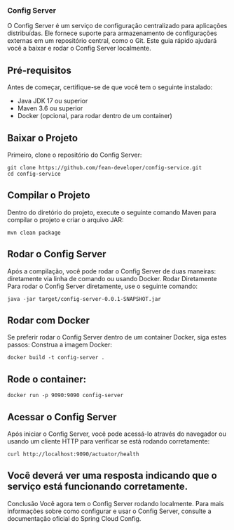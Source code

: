 ### Config Server

O Config Server é um serviço de configuração centralizado para aplicações distribuídas. Ele fornece suporte para armazenamento de configurações externas em um repositório central, como o Git. Este guia rápido ajudará você a baixar e rodar o Config Server localmente.

## Pré-requisitos

Antes de começar, certifique-se de que você tem o seguinte instalado:

- Java JDK 17 ou superior
- Maven 3.6 ou superior
- Docker (opcional, para rodar dentro de um container)

## Baixar o Projeto

Primeiro, clone o repositório do Config Server:

```
git clone https://github.com/fean-developer/config-service.git
cd config-service
```


## Compilar o Projeto
Dentro do diretório do projeto, execute o seguinte comando Maven para compilar o projeto e criar o arquivo JAR:

```mvn clean package```


## Rodar o Config Server
Após a compilação, você pode rodar o Config Server de duas maneiras: diretamente via linha de comando ou usando Docker.
Rodar Diretamente
Para rodar o Config Server diretamente, use o seguinte comando:

```
java -jar target/config-server-0.0.1-SNAPSHOT.jar
```

## Rodar com Docker
Se preferir rodar o Config Server dentro de um container Docker, siga estes passos:
Construa a imagem Docker:

```
docker build -t config-server .
```

## Rode o container:

```
docker run -p 9090:9090 config-server
```

## Acessar o Config Server
Após iniciar o Config Server, você pode acessá-lo através do navegador ou usando um cliente HTTP para verificar se está rodando corretamente:

```
curl http://localhost:9090/actuator/health
```


## Você deverá ver uma resposta indicando que o serviço está funcionando corretamente.
Conclusão
Você agora tem o Config Server rodando localmente. Para mais informações sobre como configurar e usar o Config Server, consulte a documentação oficial do Spring Cloud Config.
